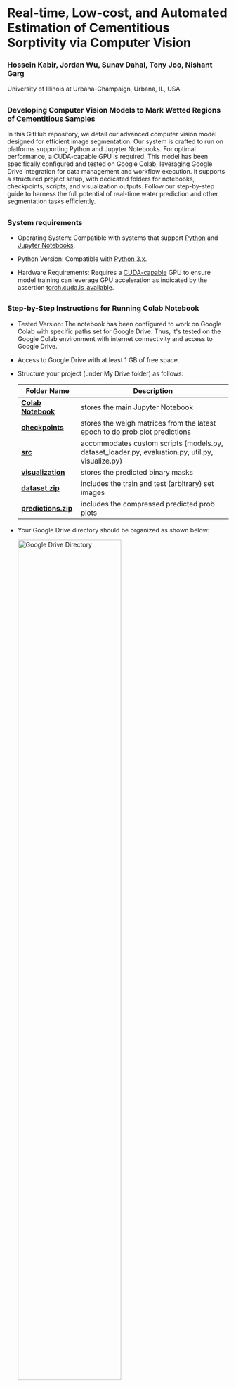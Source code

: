 # Real-time, Low-cost, and Automated Estimation of Cementitious Sorptivity via Computer Vision


###  Hossein Kabir, Jordan Wu, Sunav Dahal, Tony Joo, Nishant Garg

University of Illinois at Urbana-Champaign, Urbana, IL, USA

##
### Developing Computer Vision Models to Mark Wetted Regions of Cementitious Samples


In this GitHub repository, we detail our advanced computer vision model designed for efficient image segmentation. Our system is crafted to run on platforms supporting Python and Jupyter Notebooks. For optimal performance, a CUDA-capable GPU is required. This model has been specifically configured and tested on Google Colab, leveraging Google Drive integration for data management and workflow execution. It supports a structured project setup, with dedicated folders for notebooks, checkpoints, scripts, and visualization outputs. Follow our step-by-step guide to harness the full potential of real-time water prediction and other segmentation tasks efficiently.
##
### System requirements

-    Operating System: Compatible with systems that support [Python](https://www.python.org) and [Jupyter Notebooks](https://jupyter.org).
  
-    Python Version: Compatible with [Python 3.x](https://www.python.org/download/releases/3.0/).
  
-    Hardware Requirements: Requires a [CUDA-capable](https://en.wikipedia.org/wiki/CUDA) GPU to ensure model training can leverage 
    GPU acceleration as indicated by the assertion [torch.cuda.is_available](https://pytorch.org/docs/stable/generated/torch.cuda.is_available.html).

##
### Step-by-Step Instructions for Running Colab Notebook

- Tested Version: The notebook has been configured to work on Google Colab with specific paths
    set for Google Drive. Thus, it's tested on the Google Colab environment with
    internet connectivity and access to Google Drive.
  
- Access to Google Drive with at least 1 GB of free space.
  
- Structure your project (under My Drive folder) as follows:
  

  | Folder Name | Description |
  | ------ | ------ |
  | [**Colab Notebook**](https://drive.google.com/drive/folders/1VXraqL6XG5al7IzVSfAvfs7rNyPc81K6?usp=sharing)|stores the main Jupyter Notebook|
  | [**checkpoints**](https://drive.google.com/drive/folders/14JEJopo-M52N12BDNKt9hH_71cbjDMsC?usp=sharing)|stores the weigh matrices from the latest epoch to do prob plot predictions|
  | [**src**](https://drive.google.com/drive/folders/1h4KCDqu05fEYjzmGErJZnSE9ieeHnHZ6?usp=sharing) | accommodates custom scripts (models.py, dataset_loader.py, evaluation.py, util.py, visualize.py) |
  | [**visualization**](https://drive.google.com/drive/folders/1Im6fSw2cN3AlGQRpsc5DogKmQNVvif29?usp=sharing) | stores the predicted binary masks |
  | [**dataset.zip**](https://drive.google.com/file/d/1D5C6k-oRo9EgWlSMo-OrTfVPaF8FGehr/view?usp=sharing) | includes the train and test (arbitrary) set images|
  | [**predictions.zip**](https://drive.google.com/file/d/1R6w2CCwDX6SYWtl6j8tSevRXT1v5yXFH/view?usp=sharing) | includes the compressed predicted prob plots|

- Your Google Drive directory should be organized as shown below:

  <img src="https://github.com/hosseinkabiruiuc/Sorptivity-via-Computer-Vision/blob/main/src/Google%20Drive_%20Dircect.png" alt="Google Drive Directory" width="70%">

- Open the [model_compile.ipynb](https://drive.google.com/file/d/1OBWePqsPNm9ZQ0nfNJV0asDuayekJtoU/view?usp=sharing) Jupyter notebook in Google Colab.
  
- Execute the cells sequentially, which will involve mounting the drive, loading data, training models, and visualizing results.

- Execution Time:
  The time to run the notebook will heavily depend on the dataset size and your hardware, especially whether a GPU is available or not. Using [NVIDIA T4 GPU](https://www.nvidia.com/en-us/data-center/tesla-t4/), it should take ~ 2 hours (with full dataset, i.e., few thousands images) to train the FPN model and less than 10 seconds to do [water predictions](https://drive.google.com/drive/folders/1Im6fSw2cN3AlGQRpsc5DogKmQNVvif29?usp=sharing). 

- Prior to visualizing the segmented mask, the predicted [probability plots](https://drive.google.com/drive/folders/1RBsCfsSSezS4DA9j9n7E43wF65yUBHjg?usp=sharing) folder which is yield after training the [FPN or Mask R-CNN models](https://drive.google.com/drive/folders/1YjN6jhbAd2zVVBGiKyQb4YMCMZFE1qKw?usp=sharing), should be [compressed](https://drive.google.com/file/d/1R6w2CCwDX6SYWtl6j8tSevRXT1v5yXFH/view?usp=sharing) and placed in the main directory.

- Model output: The real-time water prediction is shown as follows: 

  <img src="https://github.com/hosseinkabiruiuc/Sorptivity-via-Computer-Vision/blob/main/visualization/output.gif" width="50%" alt="GIF Description">

##
### Software Dependencies

This section outlines the various libraries and their specific roles that are essential for the functionality of our software. Each dependency is crucial, serving a unique purpose ranging from image processing to deep learning operations and data handling.

| Libraries | Justification | Installed Version (Colab)|
| --------- | ------------- | ------- |
| [**PIL (Pillow)**](https://pillow.readthedocs.io/en/stable/) | Used for opening, manipulating, and saving image file formats | `9.2.0` |
| [**torch**](https://pytorch.org) | Implemented for neural network models and GPU computing | `2.0.1` |
| [**torchvision**](https://pytorch.org/vision/stable/index.html) | Imported for image transformations and dataset loaders |  `0.15.2` |
| [**PyTorch Lightning**](https://lightning.ai/docs/pytorch/stable/) | Applied for more structured and cleaner training loops | `2.0.5` |
| [**Segmentation Models PyTorch**](https://github.com/qubvel/segmentation_models.pytorch) | Employed for pre-trained segmentation models | `0.3.0` |
| [**matplotlib**](https://matplotlib.org) | Deployed for plotting graphs and visualizations | `3.6.3` |
| [**numpy**](https://numpy.org) | Adopted for numerical operations | `1.24.0` |
| [**plotly**](https://plotly.com/python/) | Leveraged for interactive visualizations | `5.3.0` |
| [**pandas**](https://pandas.pydata.org) | Activated for data manipulation and reading/writing CSV files | `1.5.3` |
| [**re**](https://docs.python.org/3/library/re.html) | Incorporated for regular expression operations | Built-in |
| [**pathlib**](https://docs.python.org/3/library/pathlib.html) | Used for system path operations | Built-in |
| [**io**](https://docs.python.org/3/library/io.html) | Implemented for handling IO operations | Built-in |

##
### Hardware Requirements (if running on PC)

- [PCIe Slot](https://en.wikipedia.org/wiki/PCI_Express): Requires one PCIe 3.0 x16 slot, though the card uses an x8 connection. Ensure the slot is low-profile compatible.
- Power Supply: The system should have a power supply with at least 300 watts to ensure stable operation under load, with at least 70 watts dedicated to the [NVIDIA T4](https://www.nvidia.com/en-us/data-center/tesla-t4/).
- System Cooling: Adequate server-grade cooling to handle a [thermal design power (TDP)](https://en.wikipedia.org/wiki/Thermal_design_power) of 70 watts, with efficient airflow within the chassis.
- CPU: Modern CPU with at least 4 cores, recommended [Intel Xeon](https://www.intel.com/content/www/us/en/products/details/processors/xeon.html) or [AMD EPYC series](https://www.amd.com/en/processors/epyc-server-cpu-family), to handle parallel processing tasks without bottlenecks.
- RAM: Minimum 16 GB of [DDR4 RAM](https://en.wikipedia.org/wiki/DDR4_SDRAM), with 32 GB or more recommended for data-intensive applications.
- Operating System: Must be compatible with Linux ([Ubuntu](https://ubuntu.com), [CentOS](https://www.centos.org)) or Windows Server (2016, 2019) to ensure driver compatibility and system stability.
- Drivers: NVIDIA driver version compatible with [CUDA](https://developer.nvidia.com/cuda-10.0-download-archive) 10 or newer, ensuring full utilization of GPU features.
- Network: 1 Gbps Ethernet connection minimum, 10 Gbps recommended for applications involving significant data transfer to and from the server.

##
### Custom Scripts

The custom scripts in the Jupyter notebook are essential components for efficiently building, managing, and evaluating image segmentation models. Each script specializes in a different aspect of the workflow—ranging from model architecture and data handling to performance assessment and visualization—ensuring that the process is modular, scalable, and adaptable to different datasets and use cases. This organization facilitates not only the development of robust models but also their thorough analysis and improvement.

   | Libraries | Explanation |
   | ------ | ------ |
   | [**models.py**](https://drive.google.com/file/d/1T6sRbHbAepBUVcEb64hMdHqAuyk46pvx/view?usp=sharing)|defines a PyTorch Lightning model for image segmentation, incorporating training, validation, and model management features like checkpointing and early stopping|
   | [**dataset_loader.py**](https://drive.google.com/file/d/1fbbW1KSw90h59OQxc6bTUrAApJmLZ78Z/view?usp=sharing)|manages the loading and preprocessing of image datasets for segmentation tasks, supporting both real and synthetic data|
   | [**evaluation.py**](https://drive.google.com/file/d/1-fuBl38ZN8SW4F6B7SXVs0ycbRhM4YVn/view?usp=sharing)|calculates the Intersection over Union (IoU) metric for evaluating model performance in tasks involving segmentation or object detection|
   | [**util.py**](https://drive.google.com/file/d/1cZ2r58EHfoNZvYtvih7LMPVWQeU1yY25/view?usp=sharing)|provides utility functions for file and directory management, and data manipulation in Python|
   | [**visualize.py**](https://drive.google.com/file/d/1bmumXqfe-h_ZtAUqhzmdIoWugE_AmfYU/view?usp=sharing)|provides functions for visualizing segmentation masks and IoU histograms to assess model predictions against ground truths|

This project is licensed under the [MIT License](https://en.wikipedia.org/wiki/MIT_License) - see the [LICENSE](LICENSE) file for details.
